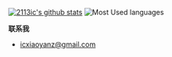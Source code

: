 [![2113ic's github stats](https://github-readme-stats.vercel.app/api?username=2113ic&theme=vue&show_icons=true&include_all_commits=true&count_private=true&hide_title=true&layout=compact&hide_border=true&bg_color=ffffff00&text_color=666)](https://github.com/anuraghazra/github-readme-stats)
![Most Used languages](https://github-stats.liuli.lol/api/top-langs/?username=2113ic&layout=compact&theme=vue&langs_count=6&hide=html&card_width=290&hide_border=true&bg_color=ffffff00&text_color=666)


**联系我** 
- icxiaoyanz@gmail.com
